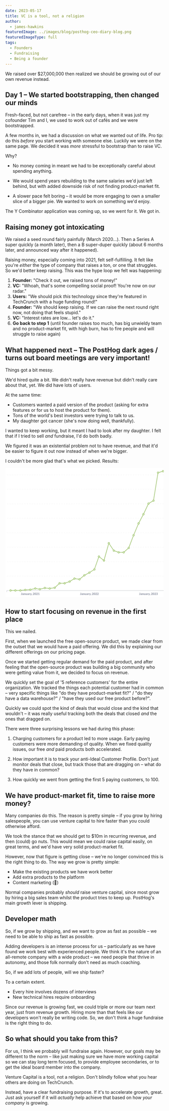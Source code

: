 ```yaml
---
date: 2023-05-17
title: VC is a tool, not a religion
author:
  - james-hawkins
featuredImage: ../images/blog/posthog-ceo-diary-blog.png
featuredImageType: full
tags:
  - Founders
  - Fundraising
  - Being a founder
---
```


We raised over $27,000,000 then realized we should be growing out of our own revenue instead.

## Day 1 – We started bootstrapping, then changed our minds

Fresh-faced, but not carefree – in the early days, when it was just my cofounder Tim and I, we used to work out of cafés and we were bootstrapped.

A few months in, we had a discussion on what we wanted out of life. Pro tip: do this _before_ you start working with someone else. Luckily we were on the same page. We decided it was _more_ stressful to bootstrap than to raise VC.

Why?

* No money coming in meant we had to be exceptionally careful about spending anything.

* We would spend years rebuilding to the same salaries we'd just left behind, but with added downside risk of not finding product-market fit.

* A slower pace felt boring – it would be more engaging to own a smaller slice of a bigger pie. We wanted to work on something we'd enjoy.

The Y Combinator application was coming up, so we went for it. We got in.

## Raising money got intoxicating

We raised a seed round fairly painfully (March 2020...). Then a Series A super quickly (a month later), then a B super-duper quickly (about 6 months later, and announced way after it happened).

Raising money, especially coming into 2021, felt self-fulfilling. It felt like you're _either_ the type of company that raises a ton, or one that struggles. So we'd better keep raising. This was the hype loop we felt was happening:

1. **Founder:** "Check it out, we raised tons of money!"
2. **VC:** "Whoah, that's some compelling social proof! You're now on our radar."
3. **Users:** "We should pick _this_ technology since they're featured in TechCrunch with a huge funding round!"
4. **Founder:** "We should keep raising. If we can raise the next round right now, not doing that feels stupid."
5. **VC:** "Interest rates are low... let's do it."
6. **Go back to step 1** (until founder raises too much, has big unwieldy team and no product-market fit, with high burn, has to fire people and will struggle to raise again)

## What happened next – The PostHog dark ages / turns out board meetings are very important!

Things got a bit messy.

We'd hired quite a bit. We didn't really have revenue but didn't really care about that, yet. We did have lots of users.

At the same time:

* Customers wanted a paid version of the product (asking for extra features or for us to host the product for them).
* Tons of the world's best investors were trying to talk to us.
* My daughter got cancer (she's now doing well, thankfully).

I wanted to keep working, but it meant I had to look after my daughter. I felt that if I tried to sell _and_ fundraise, I'd do both badly.

We figured it was an existential problem not to have revenue, and that it'd be easier to figure it out now instead of when we're bigger.

I couldn't be more glad that's what we picked. Results:

![A graph showing revenue over time for PostHog - it climbs exponentially](../images/blog/vc-as-tool/revenue.jpg)

## How to start focusing on revenue in the first place

This we nailed.

First, when we launched the free open-source product, we made clear from the outset that we would have a paid offering. We did this by explaining our different offerings on our pricing page.

Once we started getting regular demand for the paid product, and after feeling that the open-source product was building a big community who were getting value from it, we decided to focus on revenue.

We quickly set the goal of '5 reference customers' for the entire organization. We tracked the things each potential customer had in common – very specific things like "do they have product-market fit?" / "do they have a data warehouse?" / "have they used our free product before?". 

Quickly we could spot the kind of deals that would close and the kind that wouldn't – it was really useful tracking both the deals that closed _and_ the ones that dragged on.

There were three surprising lessons we had during this phase:

1. Charging customers for a product led to more usage. Early paying customers were more demanding of quality. When we fixed quality issues, our free _and_ paid products both accelerated.

2. How important it is to track your anti-Ideal Customer Profile. Don't just monitor deals that close, but track those that are dragging on – what do they have in common?

3. How quickly we went from getting the first 5 paying customers, to 100.

## We have product-market fit, time to raise more money?

Many companies do this. The reason is pretty simple – if you grow by hiring salespeople, you can use venture capital to hire faster than you could otherwise afford.

We took the stance that we should get to $10m in recurring revenue, and then (could) go nuts. This would mean we could raise capital easily, on great terms, and we'd have very solid product-market fit.

However, now that figure is getting close – we're no longer convinced this is the right thing to do. The way we grow is pretty simple:

* Make the existing products we have work better
* Add extra products to the platform
* Content marketing (👋)

Normal companies probably _should_ raise venture capital, since most grow by hiring a big sales team whilst the product tries to keep up. PostHog's main growth lever is shipping.

## Developer math

So, if we grow by shipping, and we want to grow as fast as possible – we need to be able to ship as fast as possible.

Adding developers is an intense process for us – particularly as we have found we work best with experienced people. We think it's the nature of an all-remote company with a wide product – we need people that thrive in autonomy, and those folk normally don't need as much coaching.

So, if we add lots of people, will we ship faster?

To a certain extent.

* Every hire involves dozens of interviews
* New technical hires require onboarding

Since our revenue is growing fast, we could triple or more our team next year, just from revenue growth. Hiring more than that feels like our developers won't really be writing code. So, we don't think a huge fundraise is the right thing to do.

## So what should you take from this?

For us, I think we probably will fundraise again. However, our goals may be different to the norm – like just making sure we have more working capital so we can stay long term focused, to provide employee secondaries, or to get the ideal board member into the company.

Venture Capital is a tool, not a religion. Don't blindly follow what you hear others are doing on TechCrunch.

Instead, have a clear fundraising purpose. If it's to accelerate growth, great. Just ask yourself if it will _actually_ help achieve that based on how _your company_ is growing.
